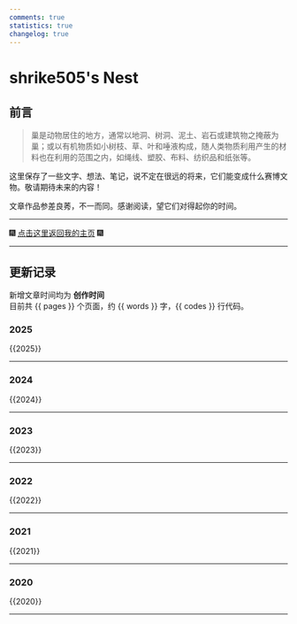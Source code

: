 ```yaml
---
comments: true
statistics: true
changelog: true
---
```


# shrike505's Nest

## 前言

> 巢是动物居住的地方，通常以地洞、树洞、泥土、岩石或建筑物之掩蔽为巢；或以有机物质如小树枝、草、叶和唾液构成，随人类物质利用产生的材料也在利用的范围之内，如绳线、塑胶、布料、纺织品和纸张等。

这里保存了一些文字、想法、笔记，说不定在很远的将来，它们能变成什么赛博文物。敬请期待未来的内容！
  
文章作品参差良莠，不一而同。感谢阅读，望它们对得起你的时间。

***

:fireworks: [点击这里返回我的主页](https://shrike505.cc/) :fireworks:

***

## 更新记录

新增文章时间均为 __创作时间__  
目前共 {{ pages }} 个页面，约 {{ words }} 字，{{ codes }} 行代码。  

### 2025
{{2025}}

---

### 2024  
{{2024}}

---  

### 2023
{{2023}}

---

### 2022
{{2022}}

---

### 2021
{{2021}}

---

### 2020
{{2020}}


---